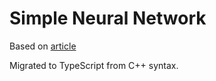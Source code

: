 # Simple Neural Network

Based on [article](https://habr.com/en/articles/846088)

Migrated to TypeScript from C++ syntax.